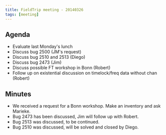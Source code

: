 ```yaml
---
title: FieldTrip meeting - 20140326
tags: [meeting]
---
```


## Agenda

- Evaluate last Monday's lunch
- Discuss bug 2500 (JM's request)
- Discuss bug 2510 and 2513 (Diego)
- Discuss bug 2473 (Jim)
- Discuss possible FT workshop in Bonn (Robert)
- Follow up on existential discussion on timelock/freq data without chan (Robert)

## Minutes

- We received a request for a Bonn workshop. Make an inventory and ask Marieke.
- Bug 2473 has been discussed, Jim will follow up with Robert.
- Bug 2513 was discussed, to be continued.
- Bug 2510 was discussed, will be solved and closed by Diego.

